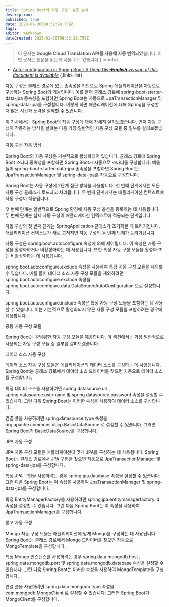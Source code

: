 ```yaml
---
title: Spring Boot의 자동 구성: 심층 분석
description: 
published: true
date: 2023-01-30T08:32:29.759Z
tags: 
editor: markdown
dateCreated: 2023-01-30T08:32:29.759Z
---
```


> 이 문서는 **Google Cloud Translation API를 사용해 자동 번역**되었습니다.
어떤 문서는 원문을 읽는게 나을 수도 있습니다.{.is-info}
- [Auto-configuration in Spring Boot: A Deep Dive***English** version of this document is available*](/en/Knowledge-base/Spring-Boot/auto-configuration-in-spring-boot-a-deep-dive)
{.links-list}




자동 구성은 클래스 경로에 있는 종속성을 기반으로 Spring 애플리케이션을 자동으로 구성하는 Spring Boot의 기능입니다. 예를 들어 클래스 경로에 spring-boot-starter-data-jpa 종속성을 포함하면 Spring Boot는 자동으로 JpaTransactionManager 및 spring-data-jpa를 구성합니다. 이렇게 하면 애플리케이션에 대해 Spring을 구성할 때 많은 시간과 노력을 절약할 수 있습니다.

이 기사에서는 Spring Boot의 자동 구성에 대해 자세히 살펴보겠습니다. 먼저 자동 구성이 작동하는 방식을 살펴본 다음 가장 일반적인 자동 구성 모듈 중 일부를 살펴보겠습니다.

자동 구성 작동 방식

Spring Boot의 자동 구성은 기본적으로 활성화되어 있습니다. 클래스 경로에 Spring Boot 스타터 종속성을 포함하면 Spring Boot가 자동으로 스타터를 구성합니다. 예를 들어 spring-boot-starter-data-jpa 종속성을 포함하면 Spring Boot는 JpaTransactionManager 및 spring-data-jpa를 자동으로 구성합니다.

Spring Boot는 자동 구성에 2단계 접근 방식을 사용합니다. 첫 번째 단계에서는 모든 자동 구성 클래스가 로드되고 처리됩니다. 두 번째 단계에서는 애플리케이션 컨텍스트에 자동 구성이 적용됩니다.

첫 번째 단계는 일반적으로 Spring 환경에 자동 구성 옵션을 등록하는 데 사용됩니다. 두 번째 단계는 실제 자동 구성이 애플리케이션 컨텍스트에 적용되는 단계입니다.

자동 구성의 첫 번째 단계는 SpringApplication 클래스가 초기화될 때 트리거됩니다. 애플리케이션 컨텍스트가 새로 고쳐지면 자동 구성의 두 번째 단계가 트리거됩니다.

자동 구성은 spring.boot.autoconfigure 속성에 의해 제어됩니다. 이 속성은 자동 구성을 활성화하거나 비활성화하는 데 사용됩니다. 또한 특정 자동 구성 모듈을 활성화 또는 비활성화하는 데 사용됩니다.

spring.boot.autoconfigure.exclude 속성을 사용하여 특정 자동 구성 모듈을 제외할 수 있습니다. 예를 들어 데이터 소스 자동 구성 모듈을 제외하려면 spring.boot.autoconfigure.exclude 속성을 spring.boot.autoconfigure.data.DataSourceAutoConfiguration 으로 설정합니다.

spring.boot.autoconfigure.include 속성은 특정 자동 구성 모듈을 포함하는 데 사용할 수 있습니다. 이는 기본적으로 활성화되지 않은 자동 구성 모듈을 포함하려는 경우에 유용합니다.

공통 자동 구성 모듈

Spring Boot는 광범위한 자동 구성 모듈을 제공합니다. 이 섹션에서는 가장 일반적으로 사용되는 자동 구성 모듈 중 일부를 살펴보겠습니다.

데이터 소스 자동 구성

데이터 소스 자동 구성 모듈은 애플리케이션의 데이터 소스를 구성하는 데 사용됩니다. Spring Boot는 클래스 경로에서 데이터 소스 드라이버를 찾으면 자동으로 데이터 소스를 구성합니다.

특정 데이터 소스를 사용하려면 spring.datasource.url , spring.datasource.username 및 spring.datasource.password 속성을 설정할 수 있습니다. 그런 다음 Spring Boot는 이러한 속성을 사용하여 데이터 소스를 구성합니다.

연결 풀을 사용하려면 spring.datasource.type 속성을 org.apache.commons.dbcp.BasicDataSource 로 설정할 수 있습니다. 그러면 Spring Boot가 BasicDataSource를 구성합니다.

JPA 자동 구성

JPA 자동 구성 모듈은 애플리케이션에 맞게 JPA를 구성하는 데 사용됩니다. Spring Boot는 클래스 경로에서 JPA 구현을 찾으면 자동으로 JpaTransactionManager 및 spring-data-jpa를 구성합니다.

특정 JPA 구현을 사용하려는 경우 spring.jpa.database 속성을 설정할 수 있습니다. 그런 다음 Spring Boot는 이 속성을 사용하여 JpaTransactionManager 및 spring-data-jpa를 구성합니다.

특정 EntityManagerFactory를 사용하려면 spring.jpa.entitymanagerfactory.id 속성을 설정할 수 있습니다. 그런 다음 Spring Boot는 이 속성을 사용하여 JpaTransactionManager를 구성합니다.

몽고 자동 구성

Mongo 자동 구성 모듈은 애플리케이션에 맞게 Mongo를 구성하는 데 사용됩니다. Spring Boot는 클래스 경로에서 Mongo 드라이버를 찾으면 자동으로 MongoTemplate을 구성합니다.

특정 Mongo 인스턴스를 사용하려는 경우 spring.data.mongodb.host , spring.data.mongodb.port 및 spring.data.mongodb.database 속성을 설정할 수 있습니다. 그런 다음 Spring Boot는 이러한 속성을 사용하여 MongoTemplate을 구성합니다.

연결 풀을 사용하려면 spring.data.mongodb.type 속성을 com.mongodb.MongoClient 로 설정할 수 있습니다. 그러면 Spring Boot가 MongoClient를 구성합니다.